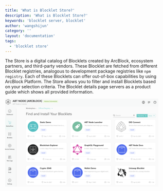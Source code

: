 ```yaml
---
title: 'What is Blocklet Store?'
description: 'What is Blocklet Store?'
keywords: 'blocklet server, blocklet'
author: 'wangshijun'
category: ''
layout: 'documentation'
tags:
  - 'blocklet store'
---
```


The Store is a digital catalog of Blocklets created by ArcBlock, ecosystem partners, and third-party vendors. These Blocklet are fetched from different Blocklet registries, analogous to development package registries like `npm registry`. Each of these Blocklets can offer out-of-box capabilities by using ArcBlock Platform. The Store allows you to filter and install Blocklets based on your selection criteria. The Blocklet details page servers as a product guide which shows all provided information.

![](./images/marketplace-2-en.png)
